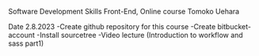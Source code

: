 Software Development Skills Front-End, Online course
Tomoko Uehara

Date 2.8.2023
-Create github repository for this course
-Create bitbucket-account
-Install sourcetree
-Video lecture (Introduction to workflow and sass part1)